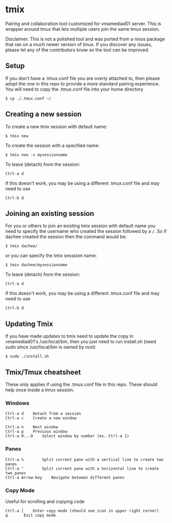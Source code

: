 # tmix
Pairing and collaboration tool customized for vmamediad01 server. This is wrapper around tmux that lets multiple users join the same tmux session.

Disclaimer: This is not a polished tool and was ported from a nixos package that ran on a much newer version of tmux. If you discover any issues, please let any of the contributors know so the tool can be improved.

## Setup
If you don't have a .tmux.conf file you are overly attached to, then please adopt the one in this repo to provide a more standard pairing experience. You will need to copy the .tmux.conf file into your home directory
```
$ cp ./.tmux.conf ~/
```
## Creating a new session
To create a new tmix session with default name:
```
$ tmix new
```
To create the session with a specified name:
```
$ tmix new -s mysessionname
```
To leave (detach) from the session:
```
Ctrl-a d
```
If this doesn't work, you may be using a different .tmux.conf file and may need to use
```
Ctrl-b d
```

## Joining an existing session
For you or others to join an existing tmix session with default name you need to specify the username who created the session followed by a `/`. So if dachee created the session then the command would be:
```
$ tmix dachee/
```
or you can specify the tmix sesssion name:
```
$ tmix dachee/mysessionname
```

To leave (detach) from the session:
```
Ctrl-a d
```
If this doesn't work, you may be using a different .tmux.conf file and may need to use
```
Ctrl-b d
```

## Updating Tmix
If you have made updates to tmix need to update the copy in vmamediad01's /usr/local/bin, then you just need to run install.sh (need sudo since /usr/local/bin is owned by root)
```
$ sudo ./install.sh
```

## Tmix/Tmux cheatsheet
These only applies if using the .tmux.conf file in this repo. These should help once inside a tmux session.

### Windows
```
Ctrl-a d	Detach from a session
Ctrl-a c	Create a new window

Ctrl-a n	Next window
Ctrl-a p	Previous window
Ctrl-a 0...9 	Select window by number (ex. Ctrl-a 1)
```

### Panes
```
Ctrl-a % 		Split current pane with a vertical line to create two panes
Ctrl-a " 		Split current pane with a horizontal line to create two panes
Ctrl-a Arrow-key	Navigate between different panes	
```

### Copy Mode
Useful for scrolling and copying code
```
Ctrl-a [	Enter copy mode (should see icon in upper right corner)
q		Exit copy mode
```
